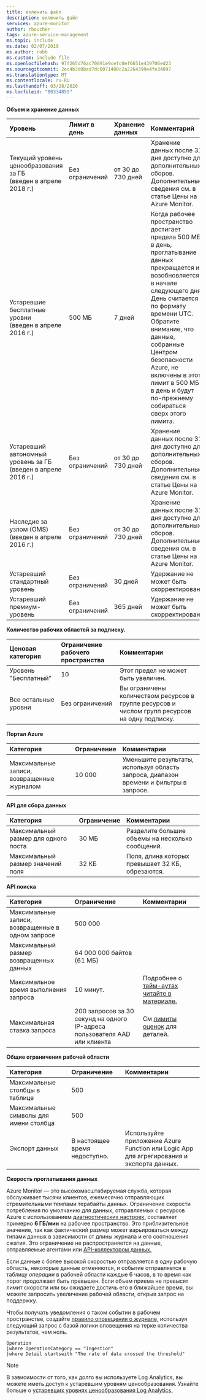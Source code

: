```yaml
---
title: включить файл
description: включить файл
services: azure-monitor
author: rboucher
tags: azure-service-management
ms.topic: include
ms.date: 02/07/2019
ms.author: robb
ms.custom: include file
ms.openlocfilehash: 97f265d76ac70891e9cefc0ef6651e439706ed23
ms.sourcegitcommit: 2ec4b3d0bad7dc0071400c2a2264399e4fe34897
ms.translationtype: MT
ms.contentlocale: ru-RU
ms.lasthandoff: 03/28/2020
ms.locfileid: "80334855"
---
```

**Объем и хранение данных** 

| Уровень | Лимит в день | Хранение данных | Комментарий |
|:---|:---|:---|:---|
| Текущий уровень ценообразования за ГБ<br>(введен в апреле 2018 г.) | Без ограничений | от 30 до 730 дней | Хранение данных после 31 дня доступно для дополнительных сборов. Дополнительные сведения см. в статье Цены на Azure Monitor. |
| Устаревшие бесплатные уровни<br>(введен в апреле 2016 г.) | 500 МБ | 7 дней | Когда рабочее пространство достигает предела 500 МБ в день, проглатывание данных прекращается и возобновляется в начале следующего дня. День считается по формату времени UTC. Обратите внимание, что данные, собранные Центром безопасности Azure, не включены в этот лимит в 500 МБ в день и будут по-прежнему собираться сверх этого лимита.  |
| Устаревший автономный уровень за ГБ<br>(введен в апреле 2016 г.) | Без ограничений | от 30 до 730 дней | Хранение данных после 31 дня доступно для дополнительных сборов. Дополнительные сведения см. в статье Цены на Azure Monitor. |
| Наследие за узлом (OMS)<br>(введен в апреле 2016 г.) | Без ограничений | от 30 до 730 дней | Хранение данных после 31 дня доступно для дополнительных сборов. Дополнительные сведения см. в статье Цены на Azure Monitor. |
| Устаревший стандартный уровень | Без ограничений | 30 дней  | Удержание не может быть скорректировано |
| Устаревший премиум-уровень | Без ограничений | 365 дней  | Удержание не может быть скорректировано |

**Количество рабочих областей за подписку.**

| Ценовая категория    | Ограничение рабочего пространства | Комментарии
|:---|:---|:---|
| Уровень "Бесплатный"  | 10 | Этот предел не может быть увеличен. |
| Все остальные уровни | Без ограничений | Вы ограничены количеством ресурсов в группе ресурсов и числом групп ресурсов на одну подписку. |

**Портал Azure**

| Категория | Ограничение | Комментарии |
|:---|:---|:---|
| Максимальные записи, возвращенные журналом | 10 000 | Уменьшите результаты, используя область запроса, диапазон времени и фильтры в запросе. |


**API для сбора данных**

| Категория | Ограничение | Комментарии |
|:---|:---|:---|
| Максимальный размер для одного поста | 30 МБ | Разделите большие объемы на несколько сообщений. |
| Максимальный размер значений поля  | 32 КБ | Поля, длина которых превышает 32 КБ, обрезаются. |

**API поиска**

| Категория | Ограничение | Комментарии |
|:---|:---|:---|
| Максимальные записи, возвращенные в одном запросе | 500 000 | |
| Максимальный размер возвращенных данных | 64 000 000 байтов (61 МБ)| |
| Максимальное время выполнения запроса | 10 минут. | Подробнее о [тайм-аутах читайте в материале.](https://dev.loganalytics.io/documentation/Using-the-API/Timeouts)  |
| Максимальная ставка запроса | 200 запросов за 30 секунд на одного IP-адреса пользователя AAD или клиента | См [лимиты оценок](https://dev.loganalytics.io/documentation/Using-the-API/Limits) для деталей. |

**Общие ограничения рабочей области**

| Категория | Ограничение | Комментарии |
|:---|:---|:---|
| Максимальные столбцы в таблице         | 500 | |
| Максимальные символы для имени столбца | 500 | |
| Экспорт данных | В настоящее время недоступно. | Используйте приложение Azure Function или Logic App для агрегирования и экспорта данных. | 

**Скорость проглатывания данных**


Azure Monitor — это высокомасштабируемая служба, которая обслуживает тысячи клиентов, ежемесячно отправляющих стремительными темпами терабайты данных. Ограничение скорости потребления по умолчанию для данных, отправляемых с ресурсов Azure с использованием [диагностических настроек,](../articles/azure-monitor/platform/diagnostic-settings.md) составляет примерно **6 ГБ/мин** на рабочее пространство. Это приблизительное значение, так как фактический размер может варьироваться между типами данных в зависимости от длины журнала и его соотношения сжатия. Это ограничение не распространяется на данные, отправляемые агентами или [API-коллектором данных.](../articles/azure-monitor/platform/data-collector-api.md)

Если данные с более высокой скоростью отправляется в одну рабочую область, некоторые данные отменяются, и событие отправляется в таблицу *операции* в рабочей области каждые 6 часов, в то время как порог продолжает быть превышен. Если объем приема не превысят лимит скорости или вы ожидаете достичь его в ближайшее время, вы можете запросить увеличение рабочей области, открыв запрос на поддержку.
 
Чтобы получать уведомления о таком событии в рабочем пространстве, создайте [правило оповещения о журнале,](../articles/azure-monitor/platform/alerts-log.md) используя следующий запрос с базой логики оповещения на терке количества результатов, чем ноль.

``` Kusto
Operation
|where OperationCategory == "Ingestion"
|where Detail startswith "The rate of data crossed the threshold"
``` 


>[!NOTE]
>В зависимости от того, как долго вы используете Log Analytics, вы можете иметь доступ к устаревшим уровням ценообразования. Узнайте больше о [устаревших уровнях ценообразования Log Analytics.](https://docs.microsoft.com/azure/azure-monitor/platform/manage-cost-storage#legacy-pricing-tiers) 